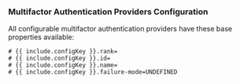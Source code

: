 ### Multifactor Authentication Providers Configuration

All configurable multifactor authentication providers have these base 
properties available:

```properties
# {{ include.configKey }}.rank=
# {{ include.configKey }}.id=
# {{ include.configKey }}.name=
# {{ include.configKey }}.failure-mode=UNDEFINED
```
